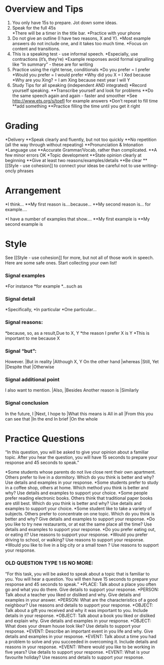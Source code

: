 # Overview and Tips
1) You only have 15s to prepare. Jot down some ideas.
2) Speak for the full 45s  
*There will be a timer in the title bar.
*Practice with your phone
3) Do not give an outline (I have two reasons, X and Y).
*Most example answers do not include one, and it takes too much time.
*Focus on content and transitions.
4) This is a speaking test - use informal speech.
*Especially, use contractions (it’s, they’re)
*Example responses avoid formal signalling like “In summary” - these are for writing
5) Practice using the right tense, conditionals
*Do you prefer  =   I prefer
*Would you prefer   =   I would prefer
*Why did you X  =   I Xed because
*Why are you Xing?  =   I am Xing because next year I will Y
6) Study Tips for all speaking (independent AND integrated)
*Record yourself speaking.
**Transcribe yourself and look for problems
**Do the same speech again and again - faster and smoother
*See http://www.ets.org/s/toefl for example answers
*Don’t repeat to fill time
**add something
**Practice filling the time until you get it right


# Grading
*Delivery
**Speak clearly and fluently, but not too quickly
**No repetition (all the way through without repeating)
**Pronunciation & Intonation
*Language use
**Accurate Grammar/Vocab, rather than complicated.
**A few minor errors OK
*Topic development
**State opinion clearly at beginning
**Give at least two reasons/examples/details
**Be clear
**[[Style - use cohesion]] to connect your ideas be careful not to use writing-oncly phrases

# Arrangement
*I think...
**My first reason is....because...
**My second reason is... for example....

*I have a number of examples that show....
**My first example is
**My second example is

# Style
See [[Style - use cohesion]] for more, but not all of those work in speech. 
Here are some safe ones. 
Start collecting your own list!

### Signal examples
*For instance
*for example
*...such as

### Signal detail
*Specifically,
*In particular
*One particular...

### Signal reasons:
*because,  so, as a result,Due to X, Y
*the reason I prefer X is Y
*This is important to me because X

### Signal “but”:
However.            |But in reality |Although X, Y
On the other hand   |whereas        |Still,
Yet                 |Despite that   |Otherwise

### Signal additional point
I also want to mention. |Also,  |Besides
Another reason is        |Similarly

### Signal conclusion
In the future, I        |Next, I hope to            |What this means is
All in all              |From this you can see that  |In the end 
In brief                |On the whole 

# Practice Questions
“In this question, you will be asked to give your opinion about a familiar topic. After you hear the question, you will have 15 seconds to prepare your response and 45 seconds to speak.”

*Some students whose parents do not live close rent their own apartment. Others prefer to live in a dormitory. Which do you think is better and why? Use details and examples in your response.
*Some students prefer to study in a coffee shop, others at home.  Which method you think is better and why? Use details and examples to support your choice.
*Some people prefer reading electronic books. Others think that traditional paper books are still best. Which do you think is better and why? Use details and examples to support your choice.
*Some student like to take a variety of subjects. Others prefer to concentrate on one topic. Which do you think is better and why? Give details and examples to support your response.
*Do you like to try new restaurants, or at eat the same place all the time? Use details and examples to support your response.
*Do you prefer eating out, or eating it? Use reasons to support your response.
*Would you prefer driving to school, or walking? Use reasons to support your response.
*Would you like to live in a big city or a small town ? Use reasons to support your response.

### OLD QUESTION TYPE 1 IS NO MORE:
“For this task, you will be asked to speak about a topic that is familiar to you. You will hear a question. You will then have 15 seconds to prepare your response and 45 seconds to speak.”
*PLACE: Talk about a place you often go and what you do there. Give details to support your response.
*PERSON: Talk about a teacher you liked or disliked and why. Give details and examples in your answer.
*PERSON: What are the characteristics of a good neighbour? Use reasons and details to support your response.
*OBJECT: Talk about a gift you received and why it was important to you. Include details in your response.
*OBJECT: Talk about a book you liked or disliked and explain why. Give details and examples in your response.
*OBJECT: What does your dream house look like? Use details to support your response.
*EVENT: Describe an important event in you life and why. Give details and examples in your response.
*EVENT: Talk about a time you had a problem to solve and you succeeded in overcoming it. Include details and reasons in your response.
*EVENT: Where would you like to be working in five years? Use details to support your response.
*EVENT: What is your favourite holiday? Use reasons and details to support your response.


